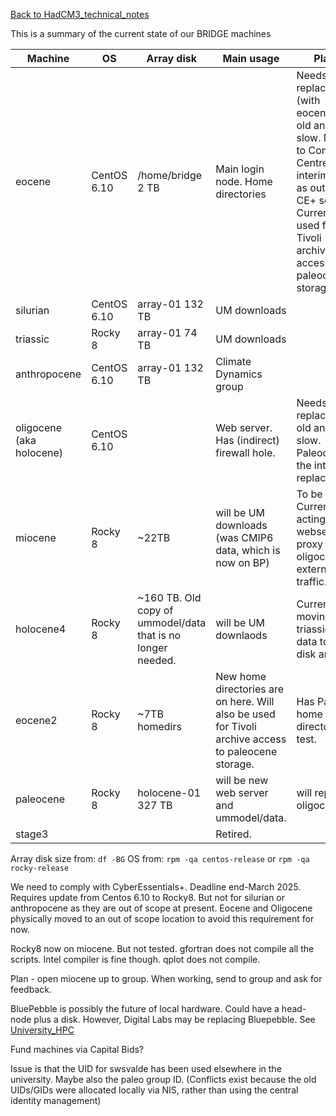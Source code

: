 [Back to HadCM3_technical_notes](HadCM3_technical_notes.md)

This is a summary of the current state of our BRIDGE machines

| Machine                  | OS          | Array disk                                                   | Main usage                                                                                           | Plans                                                                                                                                                                               |
| ------------------------ | ----------- | ------------------------------------------------------------ | ---------------------------------------------------------------------------------------------------- | ----------------------------------------------------------------------------------------------------------------------------------------------------------------------------------- |
| eocene                   | CentOS 6.10 | /home/bridge 2 TB                                            | Main login node.  Home directories                                                                   | Needs replacing (with eocene2) as old and slow.  Moved to Computer Centre as an interim step, as outside CE+ scope.  Currently used for Tivoli archive access to paleocene storage. |
| silurian                 | CentOS 6.10 | array-01 132 TB                                              | UM downloads                                                                                         |                                                                                                                                                                                     |
| triassic                 | Rocky 8     | array-01 74 TB                                               | UM downloads                                                                                         |                                                                                                                                                                                     |
| anthropocene             | CentOS 6.10 | array-01 132 TB                                              | Climate Dynamics group                                                                               |                                                                                                                                                                                     |
| oligocene (aka holocene) | CentOS 6.10 |                                                              | Web server.  Has (indirect) firewall hole.                                                           | Needs replacing as old and slow.  Paleocene is the intended replacement.                                                                                                            |
| miocene                  | Rocky 8     | ~22TB                                                        | will be UM downloads (was CMIP6 data, which is now on BP)                                            | To be tested.   Currently acting as webserver proxy for oligocene external traffic.                                                                                                 |
| holocene4                | Rocky 8     | ~160 TB.  Old copy of ummodel/data that is no longer needed. | will be UM downlaods                                                                                 | Currently moving triassic array data to this disk array.                                                                                                                            |
| eocene2                  | Rocky 8     | ~7TB homedirs                                                | New home directories are on here.  Will also be used for Tivoli archive access to paleocene storage. | Has Paul's home directory to test.                                                                                                                                                  |
| paleocene                | Rocky 8     | holocene-01 327 TB                                           | will be new web server and ummodel/data.                                                             | will replace oligocene.                                                                                                                                                             |
| stage3                   |             |                                                              | Retired.                                                                                             |                                                                                                                                                                                     |


Array disk size from: `df -BG`
OS from: `rpm -qa centos-release` or `rpm -qa rocky-release`

We need to comply with CyberEssentials+.  Deadline end-March 2025.  Requires update from Centos 6.10 to Rocky8.  But not for silurian or anthropocene as they are out of scope at present.  Eocene and Oligocene physically moved to an out of scope location to avoid this requirement for now.

Rocky8 now on miocene.  But not tested.  gfortran does not compile all the scripts.  Intel compiler is fine though.  qplot does not compile.

Plan - open miocene up to group.  When working, send to group and ask for feedback.

BluePebble is possibly the future of local hardware.  Could have a head-node plus a disk.  However, Digital Labs may be replacing Bluepebble.  See [University_HPC](University_HPC)

Fund machines via Capital Bids?

Issue is that the UID for swsvalde has been used elsewhere in the university.  Maybe also the paleo group ID.  (Conflicts exist because the old UIDs/GIDs were allocated locally via NIS, rather than using the central identity management)


